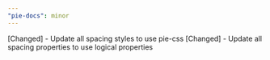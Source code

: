 ```yaml
---
"pie-docs": minor
---
```


[Changed] - Update all spacing styles to use pie-css
[Changed] - Update all spacing properties to use logical properties

